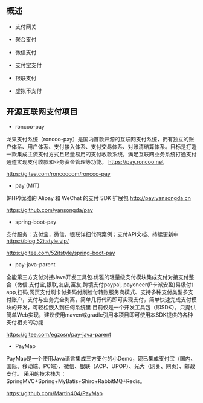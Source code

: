
## 概述

* 支付网关

* 聚合支付

* 微信支付

* 支付宝支付

* 银联支付

* 虚拟币支付


## 开源互联网支付项目

* roncoo-pay

龙果支付系统（roncoo-pay）是国内首款开源的互联网支付系统，拥有独立的账户体系、用户体系、支付接入体系、支付交易体系、对账清结算体系。目标是打造一款集成主流支付方式且轻量易用的支付收款系统，满足互联网业务系统打通支付通道实现支付收款和业务资金管理等功能。
https://pay.roncoo.net

https://gitee.com/roncoocom/roncoo-pay

* pay (MIT)

(PHP)优雅的 Alipay 和 WeChat 的支付 SDK 扩展包 http://pay.yansongda.cn

https://github.com/yansongda/pay

* spring-boot-pay

支付服务：支付宝，微信，银联详细代码案例；支付API文档、持续更新中
https://blog.52itstyle.vip/

https://gitee.com/52itstyle/spring-boot-pay

* pay-java-parent

全能第三方支付对接Java开发工具包.优雅的轻量级支付模块集成支付对接支付整合（微信,支付宝,银联,友店,富友,跨境支付paypal, payoneer(P卡派安盈)易极付）app,扫码,网页支付刷卡付条码付刷脸付转账服务商模式、支持多种支付类型多支付账户，支付与业务完全剥离，简单几行代码即可实现支付，简单快速完成支付模块的开发，可轻松嵌入到任何系统里 目前仅是一个开发工具包（即SDK），只提供简单Web实现，建议使用maven或gradle引用本项目即可使用本SDK提供的各种支付相关的功能

https://gitee.com/egzosn/pay-java-parent

* PayMap

PayMap是一个使用Java语言集成三方支付的小Demo，现已集成支付宝（国内、国际、移动端、PC端）、微信、银联（ACP、UPOP）、光大（网关、网页）、邮政支付。
采用的技术栈为：SpringMVC+Spring+MyBatis+Shiro+RabbitMQ+Redis。

https://github.com/Martin404/PayMap
